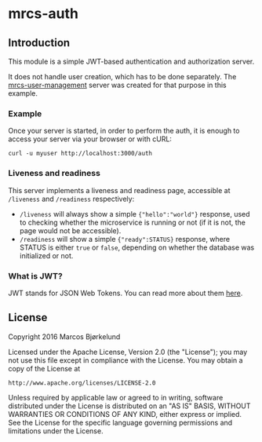 # mrcs-auth

## Introduction

This module is a simple JWT-based authentication and authorization
server.

It does not handle user creation, which has to be done separately.
The [mrcs-user-management](https://github.com/marcosbc/mrcs-user-management)
server was created for that purpose in this example.

### Example

Once your server is started, in order to perform the auth, it is enough
to access your server via your browser or with cURL:

```
curl -u myuser http://localhost:3000/auth
```

### Liveness and readiness

This server implements a liveness and readiness page, accessible at
`/liveness` and `/readiness` respectively:

- `/liveness` will always show a simple `{"hello":"world"}` response,
  used to checking whether the microservice is running or not (if it is
  not, the page would not be accessible).
- `/readiness` will show a simple `{"ready":STATUS}` response, where
  STATUS is either `true` or `false`, depending on whether the database
  was initialized or not.

### What is JWT?

JWT stands for JSON Web Tokens. You can read more about them
[here](https://jwt.io).

## License

Copyright 2016 Marcos Bjørkelund

Licensed under the Apache License, Version 2.0 (the "License");
you may not use this file except in compliance with the License.
You may obtain a copy of the License at

    http://www.apache.org/licenses/LICENSE-2.0

Unless required by applicable law or agreed to in writing, software
distributed under the License is distributed on an "AS IS" BASIS,
WITHOUT WARRANTIES OR CONDITIONS OF ANY KIND, either express or implied.
See the License for the specific language governing permissions and
limitations under the License.

